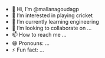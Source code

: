 - 👋 Hi, I’m @mallanagoudagp
- 👀 I’m interested in playing cricket
- 🌱 I’m currently learning engineering
- 💞️ I’m looking to collaborate on ...
- 📫 How to reach me ...
- 😄 Pronouns: ...
- ⚡ Fun fact: ...

<!---
mallanagoudagp/mallanagoudagp is a ✨ special ✨ repository because its `README.md` (this file) appears on your GitHub profile.
You can click the Preview link to take a look at your changes.
--->
